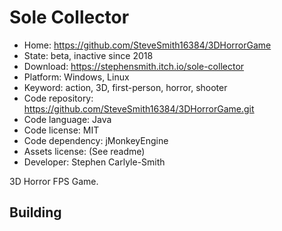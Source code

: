 # Sole Collector

- Home: https://github.com/SteveSmith16384/3DHorrorGame
- State: beta, inactive since 2018
- Download: https://stephensmith.itch.io/sole-collector
- Platform: Windows, Linux
- Keyword: action, 3D, first-person, horror, shooter
- Code repository: https://github.com/SteveSmith16384/3DHorrorGame.git
- Code language: Java
- Code license: MIT
- Code dependency: jMonkeyEngine
- Assets license: (See readme)
- Developer: Stephen Carlyle-Smith

3D Horror FPS Game.

## Building
